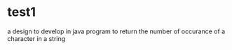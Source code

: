 # test1
a design to develop in java program to return the number of occurance of a character in a string
